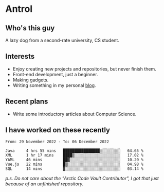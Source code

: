 # Antrol

## Who's this guy

A lazy dog from a second-rate university, CS student.

## Interests

* Enjoy creating new projects and repositories, but never finish them.
* Front-end development, just a beginner.
* Making gadgets.
* Writing something in my personal [blog](https://blog.antrol.xyz/).

## Recent plans

* Write some introductory articles about Computer Science.

<!--
* Try to develop a website for [Anime4KCPP](https://github.com/TianZerL/Anime4KCPP).
* Develop a Markdown renderer which user can customize its css, of course it is GUI-based.~~(If I could finish  it before getting bored)~~
* Work with my [teammates](https://github.com/SWJTU-Lazy-Dogs).
* Find something interests me, as a hobby after finishing my ~~boring~~ homework.
-->

## I have worked on these recently

<!--START_SECTION:waka-->

```text
From: 29 November 2022 - To: 06 December 2022

Java     4 hrs 55 mins   ████████████████░░░░░░░░░   64.65 %
XML      1 hr 17 mins    ████▒░░░░░░░░░░░░░░░░░░░░   17.02 %
YAML     46 mins         ██▓░░░░░░░░░░░░░░░░░░░░░░   10.20 %
Vue.js   22 mins         █▒░░░░░░░░░░░░░░░░░░░░░░░   04.98 %
SQL      14 mins         ▓░░░░░░░░░░░░░░░░░░░░░░░░   03.14 %
```

<!--END_SECTION:waka-->

*p.s.  Do not care about the "Arctic Code Vault Contributor", I got that just because of an unfinished repository.*

<!--
**qzmlgfj/qzmlgfj** is a ✨ _special_ ✨ repository because its `README.md` (this file) appears on your GitHub profile.

Here are some ideas to get you started:

- 🔭 I’m currently working on ...
- 🌱 I’m currently learning ...
- 👯 I’m looking to collaborate on ...
- 🤔 I’m looking for help with ...
- 💬 Ask me about ...
- 📫 How to reach me: ...
- 😄 Pronouns: ...
- ⚡ Fun fact: ...
-->
